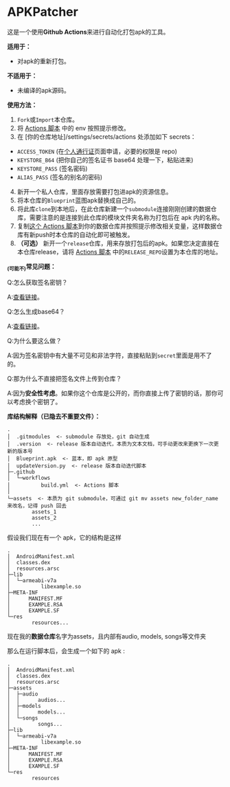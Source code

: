 # APKPatcher
这是一个使用**Github Actions**来进行自动化打包apk的工具。

**适用于：**
* 对apk的重新打包。

**不适用于：**
* 未编译的apk源码。

**使用方法：**
1. ``Fork``或``Import``本仓库。
2. 将 [Actions 脚本](https://github.com/shacha086/APKPatcher/blob/main/.github/workflows/build.yml) 中的 env 按照提示修改。
3. 在 [你的仓库地址]/settings/secrets/actions 处添加如下 secrets：
* ``ACCESS_TOKEN`` (在[个人通行证](https://github.com/settings/tokens)页面申请，必要的权限是 repo)
* ``KEYSTORE_B64`` (把你自己的签名证书 base64 处理一下，粘贴进来)
* ``KEYSTORE_PASS`` (签名密码)
* ``ALIAS_PASS`` (签名的别名的密码)
4. 新开一个私人仓库，里面存放需要打包进apk的资源信息。
5. 将本仓库的``Blueprint``蓝图apk替换成自己的。
6. 将此库``clone``到本地后，在此仓库新建一个``submodule``连接刚刚创建的数据仓库，需要注意的是连接到此仓库的模块文件夹名称为打包后在 apk 内的名称。
7. 复制[这个 Actions 脚本](https://github.com/shacha086/APKPatcher/blob/assets/.github/workflows/dispatch_event.yml)到你的数据仓库并按照提示修改相关变量，这样数据仓库有新push时本仓库的自动化即可被触发。
8. **（可选）** 新开一个``release``仓库，用来存放打包后的apk。如果您决定直接在本仓库release，请将 [Actions 脚本](https://github.com/shacha086/APKPatcher/blob/main/.github/workflows/build.yml) 中的``RELEASE_REPO``设置为本仓库的地址。

**<sub>(可能不)</sub>常见问题：**

Q:怎么获取签名密钥？

A:[查看链接](https://developer.android.com/studio/command-line/apksigner)。

Q:怎么生成base64？

A:[查看链接](https://base64.supfree.net/)。

Q:为什么要这么做？

A:因为签名密钥中有大量不可见和非法字符，直接粘贴到``secret``里面是用不了的。

Q:那为什么不直接把签名文件上传到仓库？

A:因为**安全性考虑**。如果你这个仓库是公开的，而你直接上传了密钥的话，那你可以考虑换个密钥了。

**库结构解释（已隐去不重要文件）：**

```
.
│  .gitmodules  <- submodule 存放处，git 自动生成
│  .version  <- release 版本自动迭代，本质为文本文档，可手动更改来更换下一次更新的版本号
│  Blueprint.apk  <- 蓝本，即 apk 原型
│  updateVersion.py  <- release 版本自动迭代脚本
├─.github
│  └─workflows
│          build.yml  <- Actions 脚本
│          
└─assets  <- 本质为 git submodule，可通过 git mv assets new_folder_name 来改名，记得 push 回去
        assets_1
        assets_2
        ...
```

假设我们现在有一个 apk，它的结构是这样
```
.
│  AndroidManifest.xml
│  classes.dex
│  resources.arsc
├─lib
│  └─armeabi-v7a
│          libexample.so
├─META-INF
│      MANIFEST.MF
│      EXAMPLE.RSA
│      EXAMPLE.SF
└─res
        resources...
```
现在我的**数据仓库**名字为assets，且内部有audio, models, songs等文件夹
<!-- 我随便写的，不要出警（） -->
那么在运行脚本后，会生成一个如下的 apk :
```
.
│  AndroidManifest.xml
│  classes.dex
│  resources.arsc
├─assets
│  ├─audio
│  │      audios...
│  ├─models
│  │      models...
│  └─songs
│         songs...
├─lib
│  └─armeabi-v7a
│          libexample.so
├─META-INF
│      MANIFEST.MF
│      EXAMPLE.RSA
│      EXAMPLE.SF
└─res
        resources
```
